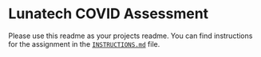 # Lunatech COVID Assessment

Please use this readme as your projects readme. You can find instructions for
the assignment in the [`INSTRUCTIONS.md`](INSTRUCTIONS.md) file.

